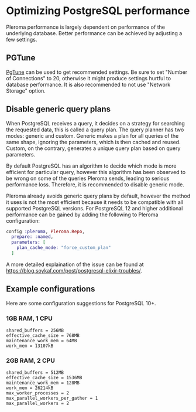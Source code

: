 # Optimizing PostgreSQL performance

Pleroma performance is largely dependent on performance of the underlying database. Better performance can be achieved by adjusting a few settings.

## PGTune

[PgTune](https://pgtune.leopard.in.ua) can be used to get recommended settings. Be sure to set "Number of Connections" to 20, otherwise it might produce settings hurtful to database performance. It is also recommended to not use "Network Storage" option.

## Disable generic query plans

When PostgreSQL receives a query, it decides on a strategy for searching the requested data, this is called a query plan. The query planner has two modes: generic and custom. Generic makes a plan for all queries of the same shape, ignoring the parameters, which is then cached and reused. Custom, on the contrary, generates a unique query plan based on query parameters.

By default PostgreSQL has an algorithm to decide which mode is more efficient for particular query, however this algorithm has been observed to be wrong on some of the queries Pleroma sends, leading to serious performance loss. Therefore, it is recommended to disable generic mode.


Pleroma already avoids generic query plans by default, however the method it uses is not the most efficient because it needs to be compatible with all supported PostgreSQL versions. For PostgreSQL 12 and higher additional performance can be gained by adding the following to Pleroma configuration:
```elixir
config :pleroma, Pleroma.Repo,
  prepare: :named,
  parameters: [
    plan_cache_mode: "force_custom_plan"
  ]
```

A more detailed explaination of the issue can be found at <https://blog.soykaf.com/post/postgresql-elixir-troubles/>.

## Example configurations

Here are some configuration suggestions for PostgreSQL 10+.

### 1GB RAM, 1 CPU
```
shared_buffers = 256MB
effective_cache_size = 768MB
maintenance_work_mem = 64MB
work_mem = 13107kB
```

### 2GB RAM, 2 CPU
```
shared_buffers = 512MB
effective_cache_size = 1536MB
maintenance_work_mem = 128MB
work_mem = 26214kB
max_worker_processes = 2
max_parallel_workers_per_gather = 1
max_parallel_workers = 2
```
